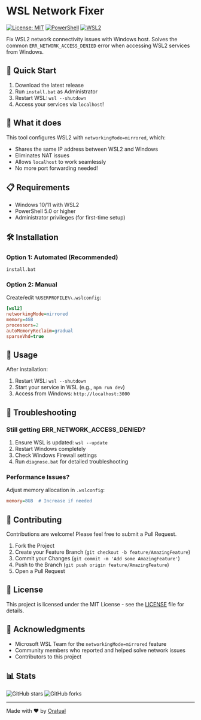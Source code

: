 # WSL Network Fixer

[![License: MIT](https://img.shields.io/badge/License-MIT-yellow.svg)](https://opensource.org/licenses/MIT)
[![PowerShell](https://img.shields.io/badge/PowerShell-5.0%2B-blue.svg)](https://github.com/PowerShell/PowerShell)
[![WSL2](https://img.shields.io/badge/WSL-2.0%2B-green.svg)](https://docs.microsoft.com/en-us/windows/wsl/)

Fix WSL2 network connectivity issues with Windows host. Solves the common `ERR_NETWORK_ACCESS_DENIED` error when accessing WSL2 services from Windows.

## 🚀 Quick Start

1. Download the latest release
2. Run `install.bat` as Administrator
3. Restart WSL: `wsl --shutdown`
4. Access your services via `localhost`!

## 🔧 What it does

This tool configures WSL2 with `networkingMode=mirrored`, which:
- Shares the same IP address between WSL2 and Windows
- Eliminates NAT issues
- Allows `localhost` to work seamlessly
- No more port forwarding needed!

## 📋 Requirements

- Windows 10/11 with WSL2
- PowerShell 5.0 or higher
- Administrator privileges (for first-time setup)

## 🛠️ Installation

### Option 1: Automated (Recommended)
```batch
install.bat
```

### Option 2: Manual
Create/edit `%USERPROFILE%\.wslconfig`:
```ini
[wsl2]
networkingMode=mirrored
memory=4GB
processors=2
autoMemoryReclaim=gradual
sparseVhd=true
```

## 📖 Usage

After installation:
1. Restart WSL: `wsl --shutdown`
2. Start your service in WSL (e.g., `npm run dev`)
3. Access from Windows: `http://localhost:3000`

## 🐛 Troubleshooting

### Still getting ERR_NETWORK_ACCESS_DENIED?
1. Ensure WSL is updated: `wsl --update`
2. Restart Windows completely
3. Check Windows Firewall settings
4. Run `diagnose.bat` for detailed troubleshooting

### Performance Issues?
Adjust memory allocation in `.wslconfig`:
```ini
memory=8GB  # Increase if needed
```

## 🤝 Contributing

Contributions are welcome! Please feel free to submit a Pull Request.

1. Fork the Project
2. Create your Feature Branch (`git checkout -b feature/AmazingFeature`)
3. Commit your Changes (`git commit -m 'Add some AmazingFeature'`)
4. Push to the Branch (`git push origin feature/AmazingFeature`)
5. Open a Pull Request

## 📝 License

This project is licensed under the MIT License - see the [LICENSE](LICENSE) file for details.

## 👏 Acknowledgments

- Microsoft WSL Team for the `networkingMode=mirrored` feature
- Community members who reported and helped solve network issues
- Contributors to this project

## 📊 Stats

![GitHub stars](https://img.shields.io/github/stars/oratual/WslNetworkFixer?style=social)
![GitHub forks](https://img.shields.io/github/forks/oratual/WslNetworkFixer?style=social)

---

Made with ❤️ by [Oratual](https://github.com/oratual)